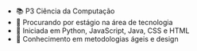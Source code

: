 - 📚 P3 Ciência da Computação
- 👀 Procurando por estágio na área de tecnologia
- 🌱 Iniciada em Python, JavaScript, Java, CSS e HTML
- 🧠 Conhecimento em metodologias ágeis e design

